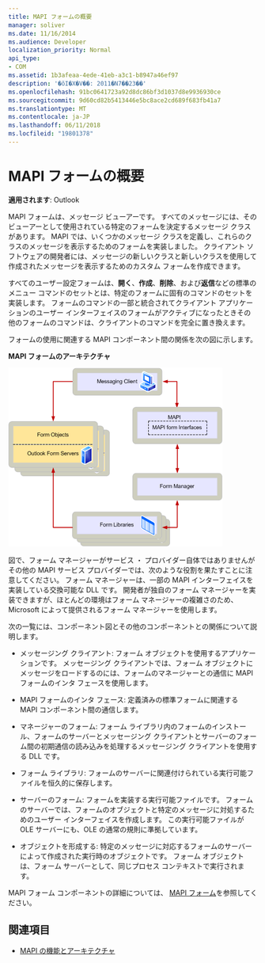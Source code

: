 ```yaml
---
title: MAPI フォームの概要
manager: soliver
ms.date: 11/16/2014
ms.audience: Developer
localization_priority: Normal
api_type:
- COM
ms.assetid: 1b3afeaa-4ede-41eb-a3c1-b8947a46ef97
description: '�ŏI�X�V��: 2011�N7��23��'
ms.openlocfilehash: 91bc0641723a92d8dc86bf3d1037d8e9936930ce
ms.sourcegitcommit: 9d60cd82b5413446e5bc8ace2cd689f683fb41a7
ms.translationtype: MT
ms.contentlocale: ja-JP
ms.lasthandoff: 06/11/2018
ms.locfileid: "19801378"
---
```

# <a name="mapi-forms-overview"></a>MAPI フォームの概要
  
**適用されます**: Outlook 
  
MAPI フォームは、メッセージ ビューアーです。 すべてのメッセージには、そのビューアーとして使用されている特定のフォームを決定するメッセージ クラスがあります。 MAPI では、いくつかのメッセージ クラスを定義し、これらのクラスのメッセージを表示するためのフォームを実装しました。 クライアント ソフトウェアの開発者には、メッセージの新しいクラスと新しいクラスを使用して作成されたメッセージを表示するためのカスタム フォームを作成できます。
  
すべてのユーザー設定フォームは、**開く**、**作成**、**削除**、および**返信**などの標準のメニュー コマンドのセットとは、特定のフォームに固有のコマンドのセットを実装します。 フォームのコマンドの一部と統合されてクライアント アプリケーションのユーザー インターフェイスのフォームがアクティブになったときその他のフォームのコマンドは、クライアントのコマンドを完全に置き換えます。 
  
フォームの使用に関連する MAPI コンポーネント間の関係を次の図に示します。 
  
**MAPI フォームのアーキテクチャ**
  
![MAPI フォームのアーキテクチャ](media/forms01.gif "MAPI フォームのアーキテクチャ")
  
図で、フォーム マネージャーがサービス ・ プロバイダー自体ではありませんがその他の MAPI サービス プロバイダーでは、次のような役割を果たすことに注意してください。 フォーム マネージャーは、一部の MAPI インターフェイスを実装している交換可能な DLL です。 開発者が独自のフォーム マネージャーを実装できますが、ほとんどの環境はフォーム マネージャーの複雑さのため、Microsoft によって提供されるフォーム マネージャーを使用します。
  
次の一覧には、コンポーネント図とその他のコンポーネントとの関係について説明します。
  
- メッセージング クライアント: フォーム オブジェクトを使用するアプリケーションです。 メッセージング クライアントでは、フォーム オブジェクトにメッセージをロードするのには、フォームのマネージャーとの通信に MAPI フォームのインタ フェースを使用します。
    
- MAPI フォームのインタ フェース: 定義済みの標準フォームに関連する MAPI コンポーネント間の通信します。
    
- マネージャーのフォーム: フォーム ライブラリ内のフォームのインストール、フォームのサーバーとメッセージング クライアントとサーバーのフォーム間の初期通信の読み込みを処理するメッセージング クライアントを使用する DLL です。
    
- フォーム ライブラリ: フォームのサーバーに関連付けられている実行可能ファイルを恒久的に保存します。
    
- サーバーのフォーム: フォームを実装する実行可能ファイルです。 フォームのサーバーでは、フォームのオブジェクトと特定のメッセージに対処するためのユーザー インターフェイスを作成します。 この実行可能ファイルが OLE サーバーにも、OLE の通常の規則に準拠しています。
    
- オブジェクトを形成する: 特定のメッセージに対応するフォームのサーバーによって作成された実行時のオブジェクトです。 フォーム オブジェクトは、フォーム サーバーとして、同じプロセス コンテキストで実行されます。
    
MAPI フォーム コンポーネントの詳細については、 [MAPI フォーム](mapi-forms.md)を参照してください。
  
## <a name="see-also"></a>関連項目

- [MAPI の機能とアーキテクチャ](mapi-features-and-architecture.md)

